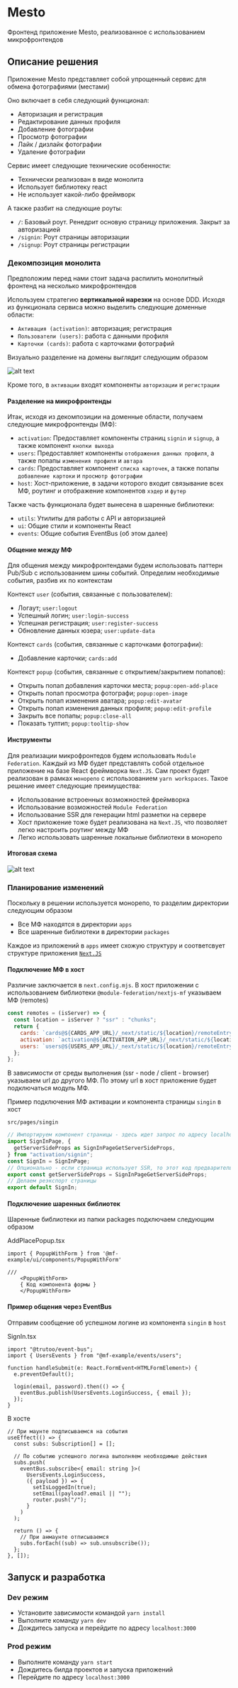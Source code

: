 # Mesto

Фронтенд приложение Mesto, реализованное с использованием микрофронтендов

## Описание решения

Приложение Mesto представляет собой упрощенный сервис для обмена фотографиями (местами)

Оно включает в себя следующий функционал:

- Авторизация и регистрация
- Редактирование данных профиля
- Добавление фотографии
- Просмотр фотографии
- Лайк / дизлайк фотографии
- Удаление фотографии

Сервис имеет следующие технические особенности:

- Технически реализован в виде монолита
- Использует библиотеку react
- Не использует какой-либо фреймворк

А также разбит на следующие роуты:

- `/`: Базовый роут. Ренедрит основую страницу приложения. Закрыт за авторизацией
- `/signin`: Роут страницы авторизации
- `/signup`: Роут страницы регистрации

### Декомпозиция монолита

Предположим перед нами стоит задача распилить монолитный фронтенд на несколько микрофронтендов

Используем стратегию **вертикальной нарезки** на основе DDD. Исходя из функционала сервиса можно выделить следующие доменные области:

- `Активация (activation)`: авторизация; регистрация
- `Пользователи (users)`: работа с данными профиля
- `Карточки (cards)`: работа с карточками фотографий

Визуально разделение на домены выглядит следующим образом

![alt text](/assets/microfrontends.png)

Кроме того, в `активации` входят компоненты `авторизации` и `регистрации`

#### Разделение на микрофронтенды

Итак, исходя из декомпозиции на доменные области, получаем следующие микрофронтенды (МФ):

- `activation`: Предоставляет компоненты страниц `signin` и `signup`, а также компонент `кнопки выхода`
- `users`: Предоставляет компоненты `отображения данных профиля`, а также попапы `изменения профиля` и `автара`
- `cards`: Предоставляет компонент `списка карточек`, а также попапы `добавление картоки` и `просмотр фотографии`
- `host`: Хост-приложение, в задачи которого входит связывание всех МФ, роутинг и отображение компонентов `хэдер` и `футер`

Также часть функционала будет вынесена в шаренные библиотеки:

- `utils`: Утилиты для работы с API и авторизацией
- `ui`: Общие стили и компоненты React
- `events`: Общие события EventBus (об этом далее)

#### Общение между МФ

Для общения между микрофронтендами будем использовать паттерн Pub/Sub с использованием шины событий. Определим необходимые события, разбив их по контекстам

Контекст `user` (события, связанные с пользователем):

- Логаут; `user:logout`
- Успешный логин; `user:login-success`
- Успешная регистрация; `user:register-success`
- Обновление данных юзера; `user:update-data`

Контекст `cards` (события, связанные с карточками фотографии):

- Добавление карточки; `cards:add`

Контекст `popup` (события, связанные с открытием/закрытием попапов):

- Открыть попап добавления карточки места; `popup:open-add-place`
- Открыть попап просмотра фотографи; `popup:open-image`
- Открыть попап изменения аватара; `popup:edit-avatar`
- Открыть попап изменения данных профиля; `popup:edit-profile`
- Закрыть все попапы; `popup:close-all`
- Показать тултип; `popup:tooltip-show`

#### Инструменты

Для реализации микрофронтедов будем использовать `Module Federation`. Каждый из МФ будет представлять собой отдельное приложение на базе React фреймворка `Next.JS`. Сам проект будет реализован в рамках `монорепо` с использованием `yarn workspaces`. Такое решение имеет следующие преимущества:

- Использование встроенных возможностей фреймворка
- Использование возможностей `Module Federation`
- Использование SSR для генерации html разметки на сервере
- Хост приложение тоже будет реализована на `Next.JS`, что позволяет легко настроить роутинг между МФ
- Легко использовать шаренные локальные библиотеки в монорепо

#### Итоговая схема

![alt text](/assets/mfs.png)

### Планирование изменений

Поскольку в решении используется монорепо, то разделим директории следующим образом

- Все МФ находятся в директории `apps`
- Все шаренные библиотеки в директории `packages`

Каждое из приложений в `apps` имеет схожую структуру и соответсвует структуре приложения [`Next.JS`](https://nextjs.org/docs/getting-started/project-structure)

#### Подключение МФ в хост

Различие заключается в `next.config.mjs`. В хост приложении с использованием библиотеки `@module-federation/nextjs-mf` указываем МФ (remotes)

```js
const remotes = (isServer) => {
  const location = isServer ? "ssr" : "chunks";
  return {
    cards: `cards@${CARDS_APP_URL}/_next/static/${location}/remoteEntry.js`,
    activation: `activation@${ACTIVATION_APP_URL}/_next/static/${location}/remoteEntry.js`,
    users: `users@${USERS_APP_URL}/_next/static/${location}/remoteEntry.js`,
  };
};
```

В зависимости от среды выполнения (ssr - node / client - browser) указываем url до другого МФ. По этому url в хост приложение будет подключаться модуль МФ.

Пример подключения МФ активации и компонента страницы `singin` в хост

`src/pages/singin`

```ts
// Импортируем компонент страницы - здесь идет запрос по адресу localhost:3002/_next/static/(ssr|chunks)/remoteEntry.js
import SignInPage, {
  getServerSideProps as SignInPageGetServerSideProps,
} from "activation/signin";
const SignIn = SignInPage;
// Опционально - если страница использует SSR, то этот код предварительно выполнится на сервере хоста для отображения данных в html разметке
export const getServerSideProps = SignInPageGetServerSideProps;
// Делаем реэкспорт страницы
export default SignIn;
```

#### Подключение шаренных библиотек

Шаренные библиотеки из папки packages подключаем следующим образом

AddPlacePopup.tsx

```tsx
import { PopupWithForm } from '@mf-example/ui/components/PopupWithForm'

///
    <PopupWithForm>
    { Код компонента формы }
    </PopupWithForm>
```

#### Пример общения через EventBus

Отправим сообщение об успешном логине из компонента `singin` в `host`

SignIn.tsx

```tsx
import "@trutoo/event-bus";
import { UsersEvents } from "@mf-example/events/users";

function handleSubmit(e: React.FormEvent<HTMLFormElement>) {
  e.preventDefault();

  login(email, password).then(() => {
    eventBus.publish(UsersEvents.LoginSuccess, { email });
  });
}
```

В хостe

```tsx
// При маунте подписываемся на события
useEffect(() => {
  const subs: Subscription[] = [];

  // По событию успешного логина выполняем необходимые действия
  subs.push(
    eventBus.subscribe<{ email: string }>(
      UsersEvents.LoginSuccess,
      ({ payload }) => {
        setIsLoggedIn(true);
        setEmail(payload?.email || "");
        router.push("/");
      }
    )
  );

  return () => {
    // При анмаунте отписываемся
    subs.forEach((sub) => sub.unsubscribe());
  };
}, []);
```

## Запуск и разработка

### Dev режим

- Установите зависимости командой `yarn install`
- Выполните команду `yarn dev`
- Дождитесь запуска и перейдите по адресу `localhost:3000`

### Prod режим

- Выполните команду `yarn start`
- Дождитесь билда проектов и запуска приложений
- Перейдите по адресу `localhost:3000`
